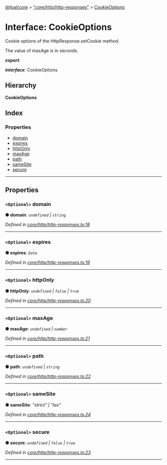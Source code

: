 [@foal/core](../README.md) > ["core/http/http-responses"](../modules/_core_http_http_responses_.md) > [CookieOptions](../interfaces/_core_http_http_responses_.cookieoptions.md)

# Interface: CookieOptions

Cookie options of the HttpResponse.setCookie method.

The value of maxAge is in seconds.

*__export__*: 

*__interface__*: CookieOptions

## Hierarchy

**CookieOptions**

## Index

### Properties

* [domain](_core_http_http_responses_.cookieoptions.md#domain)
* [expires](_core_http_http_responses_.cookieoptions.md#expires)
* [httpOnly](_core_http_http_responses_.cookieoptions.md#httponly)
* [maxAge](_core_http_http_responses_.cookieoptions.md#maxage)
* [path](_core_http_http_responses_.cookieoptions.md#path)
* [sameSite](_core_http_http_responses_.cookieoptions.md#samesite)
* [secure](_core_http_http_responses_.cookieoptions.md#secure)

---

## Properties

<a id="domain"></a>

### `<Optional>` domain

**● domain**: *`undefined` \| `string`*

*Defined in [core/http/http-responses.ts:18](https://github.com/FoalTS/foal/blob/70cc46bd/packages/core/src/core/http/http-responses.ts#L18)*

___
<a id="expires"></a>

### `<Optional>` expires

**● expires**: *`Date`*

*Defined in [core/http/http-responses.ts:19](https://github.com/FoalTS/foal/blob/70cc46bd/packages/core/src/core/http/http-responses.ts#L19)*

___
<a id="httponly"></a>

### `<Optional>` httpOnly

**● httpOnly**: *`undefined` \| `false` \| `true`*

*Defined in [core/http/http-responses.ts:20](https://github.com/FoalTS/foal/blob/70cc46bd/packages/core/src/core/http/http-responses.ts#L20)*

___
<a id="maxage"></a>

### `<Optional>` maxAge

**● maxAge**: *`undefined` \| `number`*

*Defined in [core/http/http-responses.ts:21](https://github.com/FoalTS/foal/blob/70cc46bd/packages/core/src/core/http/http-responses.ts#L21)*

___
<a id="path"></a>

### `<Optional>` path

**● path**: *`undefined` \| `string`*

*Defined in [core/http/http-responses.ts:22](https://github.com/FoalTS/foal/blob/70cc46bd/packages/core/src/core/http/http-responses.ts#L22)*

___
<a id="samesite"></a>

### `<Optional>` sameSite

**● sameSite**: *"strict" \| "lax"*

*Defined in [core/http/http-responses.ts:24](https://github.com/FoalTS/foal/blob/70cc46bd/packages/core/src/core/http/http-responses.ts#L24)*

___
<a id="secure"></a>

### `<Optional>` secure

**● secure**: *`undefined` \| `false` \| `true`*

*Defined in [core/http/http-responses.ts:23](https://github.com/FoalTS/foal/blob/70cc46bd/packages/core/src/core/http/http-responses.ts#L23)*

___

